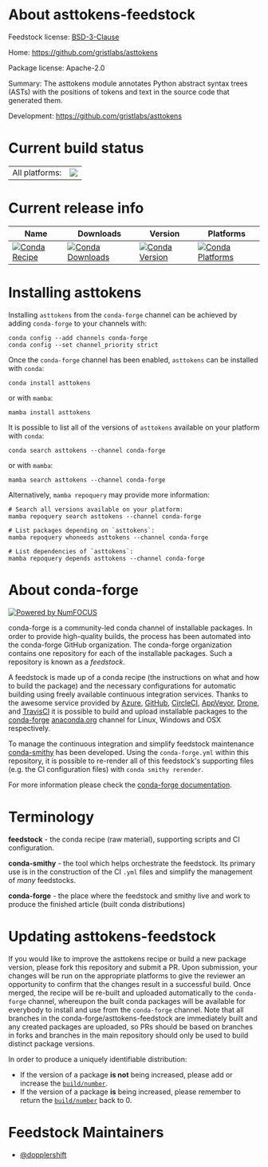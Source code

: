 About asttokens-feedstock
=========================

Feedstock license: [BSD-3-Clause](https://github.com/conda-forge/asttokens-feedstock/blob/main/LICENSE.txt)

Home: https://github.com/gristlabs/asttokens

Package license: Apache-2.0

Summary: The asttokens module annotates Python abstract syntax trees (ASTs) with the positions of tokens and text in the source code that generated them.

Development: https://github.com/gristlabs/asttokens

Current build status
====================


<table><tr><td>All platforms:</td>
    <td>
      <a href="https://dev.azure.com/conda-forge/feedstock-builds/_build/latest?definitionId=2732&branchName=main">
        <img src="https://dev.azure.com/conda-forge/feedstock-builds/_apis/build/status/asttokens-feedstock?branchName=main">
      </a>
    </td>
  </tr>
</table>

Current release info
====================

| Name | Downloads | Version | Platforms |
| --- | --- | --- | --- |
| [![Conda Recipe](https://img.shields.io/badge/recipe-asttokens-green.svg)](https://anaconda.org/conda-forge/asttokens) | [![Conda Downloads](https://img.shields.io/conda/dn/conda-forge/asttokens.svg)](https://anaconda.org/conda-forge/asttokens) | [![Conda Version](https://img.shields.io/conda/vn/conda-forge/asttokens.svg)](https://anaconda.org/conda-forge/asttokens) | [![Conda Platforms](https://img.shields.io/conda/pn/conda-forge/asttokens.svg)](https://anaconda.org/conda-forge/asttokens) |

Installing asttokens
====================

Installing `asttokens` from the `conda-forge` channel can be achieved by adding `conda-forge` to your channels with:

```
conda config --add channels conda-forge
conda config --set channel_priority strict
```

Once the `conda-forge` channel has been enabled, `asttokens` can be installed with `conda`:

```
conda install asttokens
```

or with `mamba`:

```
mamba install asttokens
```

It is possible to list all of the versions of `asttokens` available on your platform with `conda`:

```
conda search asttokens --channel conda-forge
```

or with `mamba`:

```
mamba search asttokens --channel conda-forge
```

Alternatively, `mamba repoquery` may provide more information:

```
# Search all versions available on your platform:
mamba repoquery search asttokens --channel conda-forge

# List packages depending on `asttokens`:
mamba repoquery whoneeds asttokens --channel conda-forge

# List dependencies of `asttokens`:
mamba repoquery depends asttokens --channel conda-forge
```


About conda-forge
=================

[![Powered by
NumFOCUS](https://img.shields.io/badge/powered%20by-NumFOCUS-orange.svg?style=flat&colorA=E1523D&colorB=007D8A)](https://numfocus.org)

conda-forge is a community-led conda channel of installable packages.
In order to provide high-quality builds, the process has been automated into the
conda-forge GitHub organization. The conda-forge organization contains one repository
for each of the installable packages. Such a repository is known as a *feedstock*.

A feedstock is made up of a conda recipe (the instructions on what and how to build
the package) and the necessary configurations for automatic building using freely
available continuous integration services. Thanks to the awesome service provided by
[Azure](https://azure.microsoft.com/en-us/services/devops/), [GitHub](https://github.com/),
[CircleCI](https://circleci.com/), [AppVeyor](https://www.appveyor.com/),
[Drone](https://cloud.drone.io/welcome), and [TravisCI](https://travis-ci.com/)
it is possible to build and upload installable packages to the
[conda-forge](https://anaconda.org/conda-forge) [anaconda.org](https://anaconda.org/)
channel for Linux, Windows and OSX respectively.

To manage the continuous integration and simplify feedstock maintenance
[conda-smithy](https://github.com/conda-forge/conda-smithy) has been developed.
Using the ``conda-forge.yml`` within this repository, it is possible to re-render all of
this feedstock's supporting files (e.g. the CI configuration files) with ``conda smithy rerender``.

For more information please check the [conda-forge documentation](https://conda-forge.org/docs/).

Terminology
===========

**feedstock** - the conda recipe (raw material), supporting scripts and CI configuration.

**conda-smithy** - the tool which helps orchestrate the feedstock.
                   Its primary use is in the construction of the CI ``.yml`` files
                   and simplify the management of *many* feedstocks.

**conda-forge** - the place where the feedstock and smithy live and work to
                  produce the finished article (built conda distributions)


Updating asttokens-feedstock
============================

If you would like to improve the asttokens recipe or build a new
package version, please fork this repository and submit a PR. Upon submission,
your changes will be run on the appropriate platforms to give the reviewer an
opportunity to confirm that the changes result in a successful build. Once
merged, the recipe will be re-built and uploaded automatically to the
`conda-forge` channel, whereupon the built conda packages will be available for
everybody to install and use from the `conda-forge` channel.
Note that all branches in the conda-forge/asttokens-feedstock are
immediately built and any created packages are uploaded, so PRs should be based
on branches in forks and branches in the main repository should only be used to
build distinct package versions.

In order to produce a uniquely identifiable distribution:
 * If the version of a package **is not** being increased, please add or increase
   the [``build/number``](https://docs.conda.io/projects/conda-build/en/latest/resources/define-metadata.html#build-number-and-string).
 * If the version of a package **is** being increased, please remember to return
   the [``build/number``](https://docs.conda.io/projects/conda-build/en/latest/resources/define-metadata.html#build-number-and-string)
   back to 0.

Feedstock Maintainers
=====================

* [@dopplershift](https://github.com/dopplershift/)

